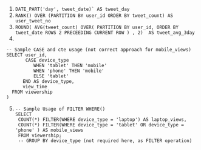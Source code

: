 1. ``` DATE_PART('day', tweet_date)` AS tweet_day ```
2. ``` RANK() OVER (PARTITION BY user_id ORDER BY tweet_count) AS user_tweet_no ```
3. ``` ROUND( AVG(tweet_count) OVER( PARTITION BY user_id, ORDER BY tweet_date ROWS 2 PRECEEDING CURRENT ROW ) , 2)  AS tweet_avg_3day ```
4. 
```
-- Sample CASE and cte usage (not correct approach for mobile_views) 
SELECT user_id,
       CASE device_type 
          WHEN 'tablet' THEN 'mobile'
          WHEN 'phone' THEN 'mobile'
          ELSE 'tablet'
      END AS device_type,
      view_time
  FROM viewership
)
```
5. ```
   -- Sample Usage of FILTER WHERE()
   SELECT 
    COUNT(*) FILTER(WHERE device_type = 'laptop') AS laptop_views,
    COUNT(*) FILTER(WHERE device_type = 'tablet' OR device_type = 'phone' ) AS mobile_views    
    FROM viewership;
    -- GROUP BY device_type (not required here, as FILTER operation)
   ```
